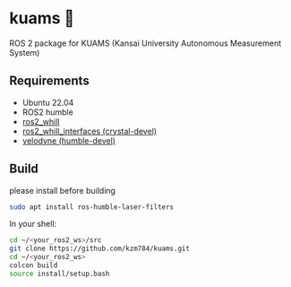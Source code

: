 # kuams 🐧
ROS 2 package for KUAMS (Kansai University Autonomous Measurement System)

## Requirements
- Ubuntu 22.04 
- ROS2 humble
- [ros2_whill](https://github.com/kzm784/ros2_whill.git)
- [ros2_whill_interfaces (crystal-devel)](https://github.com/WHILL/ros2_whill_interfaces)
- [velodyne (humble-devel)](https://github.com/ros-drivers/velodyne.git)


## Build
please install before building
```sh
sudo apt install ros-humble-laser-filters
```
In your shell:
```sh
cd ~/<your_ros2_ws>/src
git clone https://github.com/kzm784/kuams.git
cd ~/<your_ros2_ws>
colcon build 
source install/setup.bash
